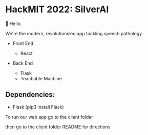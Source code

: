 # HackMIT 2022: SilverAI

&#128075; Hello.

We're the modern, revolutionized app tackling speech pathology.

- Front End

  - React

- Back End
  - Flask
  - Teachable Machine

## Dependencies:

- Flask (pip3 install Flask)

To run our web app go to the client folder

then go to the client folder README for directions

